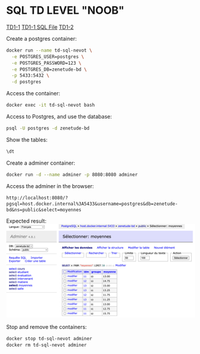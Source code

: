 # SQL TD LEVEL "NOOB"

[TD1-1](https://mickael-martin-nevot.com/institut-g4/sql/?:s40-td1-1-schema-relationnel.pdf)
[TD1-1 SQL File](https://mickael-martin-nevot.com/institut-g4/sql/s40-td1-1-schema-relationnel-extension.sql)
[TD1-2](https://mickael-martin-nevot.com/institut-g4/sql/?:s40-td1-2-integrite-et-langage-de-definition-de-donnees-ldd.pdf)

Create a postgres container:
```bash
docker run --name td-sql-nevot \
  -e POSTGRES_USER=postgres \
  -e POSTGRES_PASSWORD=123 \
  -e POSTGRES_DB=zenetude-bd \
  -p 5433:5432 \
  -d postgres
```

Access the container:
```bash
docker exec -it td-sql-nevot bash
```

Access to Postgres, and use the database:
```bash
psql -U postgres -d zenetude-bd
```

Show the tables:
```sql
\dt
```

Create a adminer container:
```bash
docker run -d --name adminer -p 8080:8080 adminer
```

Access the adminer in the browser:

```url
http://localhost:8080/?pgsql=host.docker.internal%3A5433&username=postgres&db=zenetude-bd&ns=public&select=moyennes
```

Expected result:
![Adminer](./result.png)

Stop and remove the containers:
```bash
docker stop td-sql-nevot adminer
docker rm td-sql-nevot adminer
```